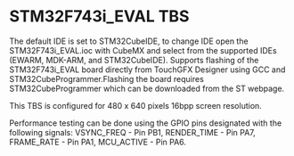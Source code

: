 # STM32F743i_EVAL TBS

The default IDE is set to STM32CubeIDE, to change IDE open the STM32F743i_EVAL.ioc with CubeMX and select from the supported IDEs (EWARM, MDK-ARM, and STM32CubeIDE). Supports flashing of the STM32F743i_EVAL board directly from TouchGFX Designer using GCC and STM32CubeProgrammer.Flashing the board requires STM32CubeProgrammer which can be downloaded from the ST webpage.

This TBS is configured for 480 x 640 pixels 16bpp screen resolution.

Performance testing can be done using the GPIO pins designated with the following signals: VSYNC_FREQ - Pin PB1, RENDER_TIME - Pin PA7, FRAME_RATE - Pin PA1, MCU_ACTIVE - Pin PA6.
